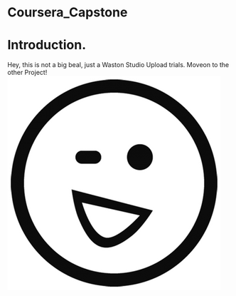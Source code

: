 # Coursera_Capstone
# Introduction.

Hey, this is not a big beal, just a Waston Studio Upload trials. Moveon to the other Project!
![](https://github.com/Clarkedlee/Coursera_Capstone-1/blob/26612aba302574be8ff658b5ae32104024a7ce2c/smileface.jpg.png)
